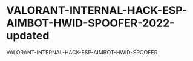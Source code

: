 # VALORANT-INTERNAL-HACK-ESP-AIMBOT-HWID-SPOOFER-2022-updated
VALORANT-INTERNAL-HACK-ESP-AIMBOT-HWID-SPOOFER
